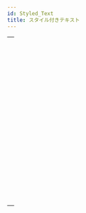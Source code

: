 ```yaml
---
id: Styled_Text
title: スタイル付きテキスト
---
```


|                                                                                                                   |
| ----------------------------------------------------------------------------------------------------------------- |
| [<!-- INCLUDE #_command_.ST COMPUTE EXPRESSIONS.Syntax -->](../../commands-legacy/st-compute-expressions.md)<br/> |
| [<!-- INCLUDE #_command_.ST FREEZE EXPRESSIONS.Syntax -->](../../commands-legacy/st-freeze-expressions.md)<br/>   |
| [<!-- INCLUDE #_command_.ST GET ATTRIBUTES.Syntax -->](../../commands-legacy/st-get-attributes.md)<br/>           |
| [<!-- INCLUDE #_command_.ST Get content type.Syntax -->](../../commands-legacy/st-get-content-type.md)<br/>       |
| [<!-- INCLUDE #_command_.ST Get expression.Syntax -->](../../commands-legacy/st-get-expression.md)<br/>           |
| [<!-- INCLUDE #_command_.ST GET OPTIONS.Syntax -->](../../commands-legacy/st-get-options.md)<br/>                 |
| [<!-- INCLUDE #_command_.ST Get plain text.Syntax -->](../../commands-legacy/st-get-plain-text.md)<br/>           |
| [<!-- INCLUDE #_command_.ST Get text.Syntax -->](../../commands-legacy/st-get-text.md)<br/>                       |
| [<!-- INCLUDE #_command_.ST GET URL.Syntax -->](../../commands-legacy/st-get-url.md)<br/>                         |
| [<!-- INCLUDE #_command_.ST INSERT EXPRESSION.Syntax -->](../../commands-legacy/st-insert-expression.md)<br/>     |
| [<!-- INCLUDE #_command_.ST INSERT URL.Syntax -->](../../commands-legacy/st-insert-url.md)<br/>                   |
| [<!-- INCLUDE #_command_.ST SET ATTRIBUTES.Syntax -->](../../commands-legacy/st-set-attributes.md)<br/>           |
| [<!-- INCLUDE #_command_.ST SET OPTIONS.Syntax -->](../../commands-legacy/st-set-options.md)<br/>                 |
| [<!-- INCLUDE #_command_.ST SET PLAIN TEXT.Syntax -->](../../commands-legacy/st-set-plain-text.md)<br/>           |
| [<!-- INCLUDE #_command_.ST SET TEXT.Syntax -->](../../commands-legacy/st-set-text.md)<br/>                       |
